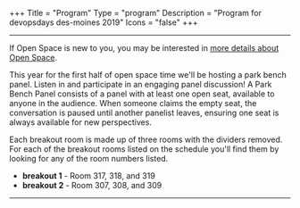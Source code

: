 +++
Title = "Program"
Type = "program"
Description = "Program for devopsdays des-moines 2019"
Icons = "false"
+++

<div class = "row">
  <div class = "col">
    <hr />
    <p>If Open Space is new to you, you may be interested in <a href="/pages/open-space-format">more details about Open Space</a>.</p>
    <p>This year for the first half of open space time we'll be hosting a park bench panel. Listen in and participate in an engaging panel discussion! A Park Bench Panel consists of a panel with at least one open seat, available to anyone in the audience. When someone claims the empty seat, the conversation is paused until another panelist leaves, ensuring one seat is always available for new perspectives.</p>
    <p>
        Each breakout room is made up of three rooms with the dividers removed. For each of the breakout rooms listed on the schedule you'll find them by looking for any of the room numbers listed.
        <ul class="list-unstyled">
            <li><b>breakout 1</b> - Room 317, 318, and 319</li> 
            <li><b>breakout 2</b> - Room 307, 308, and 309</li>
        </ul>
    </p>
    <hr />
  </div>
</div>
